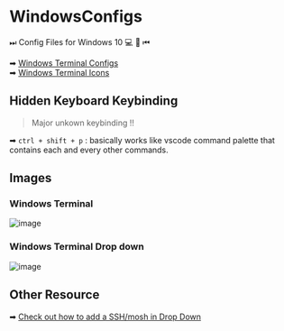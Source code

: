 # WindowsConfigs
⏭ Config Files for Windows 10 💻 🖤 ⏮

➡ [Windows Terminal Configs](./configs/settings.json)  
➡ [Windows Terminal Icons](./TerminalIcons)

## Hidden Keyboard Keybinding

> Major unkown keybinding !!

➡ `ctrl + shift + p` : basically works like vscode command palette that contains each and every other commands.

## Images

### Windows Terminal

![image](https://user-images.githubusercontent.com/29776892/106402010-91ae5680-6438-11eb-82a9-0d0b33e768a1.png)

### Windows Terminal Drop down

![image](https://user-images.githubusercontent.com/29776892/106402057-c0c4c800-6438-11eb-8ced-fca3101c7c65.png)


## Other Resource

➡ [Check out how to add a SSH/mosh in Drop Down](https://gist.github.com/iAmG-r00t/31137842e8923e6fdedff9a460401243)

